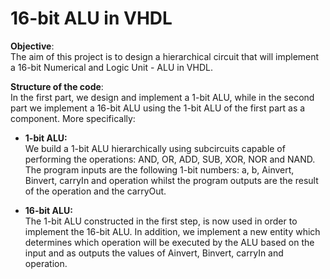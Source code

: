 # 16-bit ALU in VHDL


**Objective**:  
The aim of this project is to design a hierarchical circuit that will implement a 16-bit Numerical and Logic Unit - ALU in VHDL.

**Structure of the code**:  
In the first part, we design and implement a 1-bit ALU, while in the second part we implement a 16-bit ALU using the 1-bit ALU of the first part as a component. More specifically:  
* **1-bit ALU:**  
We build a 1-bit ALU hierarchically using subcircuits capable of performing the operations: AND, OR, ADD, SUB, XOR, NOR and NAND. The program inputs are the following 1-bit numbers: a, b, Ainvert, Binvert, carryIn and operation whilst the program outputs are the result of the operation and the carryOut.


* **16-bit ALU:**  
The 1-bit ALU constructed in the first step, is now used in order to implement the 16-bit ALU. In addition, we implement a new entity which determines which operation will be executed by the ALU based on the input and as outputs the values of Ainvert, Binvert, carryIn and operation.
